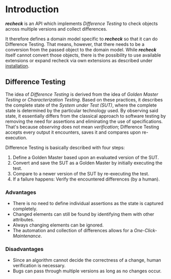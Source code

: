 # Introduction

***recheck*** is an API which implements *Difference Testing* to check objects across multiple versions and collect differences.

It therefore defines a domain model specific to ***recheck*** so that it can do Difference Testing. That means, however, that there needs to be a conversion from the passed object to the domain model. While ***recheck***  itself cannot convert those objects, there is the possibility to use available extensions or expand recheck via own extensions as described under [installation](installation.md).

## Difference Testing

The idea of *Difference Testing* is derived from the idea of *Golden Master Testing* or *Characterization Testing*. Based on these practices, it describes the complete state of the *System under Test (SUT)*, where the complete state is determined by the particular technology used. By observing said state, it essentially differs from the classical approach to software testing by removing the need for assertions and eliminating the use of specifications. That's because *observing* does not mean *verification*; Difference Testing accepts every output it encounters, saves it and compares upon re-execution.

Difference Testing is basically described with four steps:

1. Define a Golden Master based upon an evaluated version of the SUT.
2. Convert and save the SUT as a Golden Master by initially executing the test.
3. Compare to a newer version of the SUT by re-executing the test.
4. If a failure happens: Verify the encountered differences (by a human).

### Advantages

* There is no need to define individual assertions as the state is captured completely.
* Changed elements can still be found by identifying them with other attributes.
* Always changing elements can be ignored.
* The automation and collection of differences allows for a *One-Click-Maintenance*.

### Disadvantages

* Since an algorithm cannot decide the correctness of a change, human verification is necessary.
* Bugs can pass through multiple versions as long as no changes occur.
